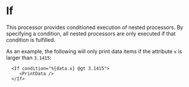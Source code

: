 If
==

This processor provides conditioned execution of nested processors.
By specifying a condition, all nested processors are only executed
if that condition is fulfilled.

As an example, the following will only print data items if the
attribute `x` is larger than `3.1415`:

      <If condition="%{data.x} @gt 3.1415">
         <PrintData />
      </If>
